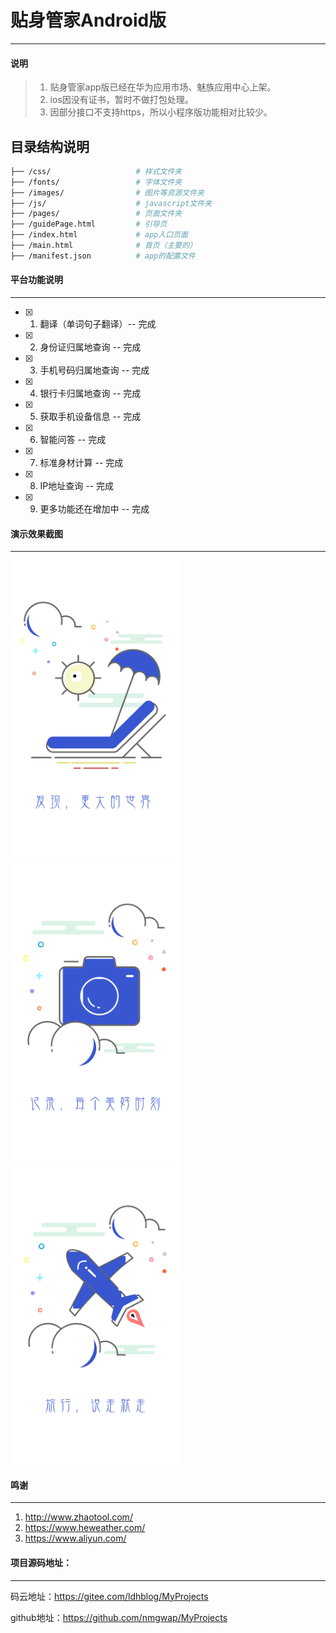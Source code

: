 
# 贴身管家Android版
------------------------

#### 说明
> 1. 贴身管家app版已经在华为应用市场、魅族应用中心上架。
> 2. ios因没有证书，暂时不做打包处理。
> 3. 因部分接口不支持https，所以小程序版功能相对比较少。

目录结构说明
------------------------
```bash
├── /css/                   # 样式文件夹
├── /fonts/                 # 字体文件夹
├── /images/                # 图片等资源文件夹
├── /js/                    # javascript文件夹
├── /pages/                 # 页面文件夹
├── /guidePage.html         # 引导页
├── /index.html             # app入口页面
├── /main.html              # 首页（主要的）
├── /manifest.json          # app的配置文件
```

#### 平台功能说明
------------------------

- [x] 1. 翻译（单词句子翻译）-- 完成
- [x] 2. 身份证归属地查询 -- 完成
- [x] 3. 手机号码归属地查询 -- 完成
- [x] 4. 银行卡归属地查询 -- 完成
- [x] 5. 获取手机设备信息 -- 完成
- [x] 6. 智能问答 -- 完成
- [x] 7. 标准身材计算 -- 完成
- [x] 8. IP地址查询 -- 完成
- [x] 9. 更多功能还在增加中 -- 完成


#### 演示效果截图
------------------------

<img src="/images/bgimg2.jpg"  width = "270" height = "480"/>
<img src="/images/bgimg1.jpg"  width = "270" height = "480"/>
<img src="/images/bgimg3.jpg"  width = "270" height = "480"/>

#### 鸣谢
------------------------

 1. http://www.zhaotool.com/
 2. https://www.heweather.com/
 3. https://www.aliyun.com/



#### 项目源码地址：
------------------------

码云地址：https://gitee.com/ldhblog/MyProjects

github地址：https://github.com/nmgwap/MyProjects

